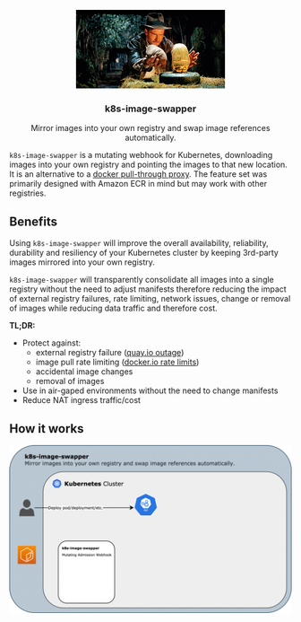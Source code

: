 <p align="center">
  <img alt="Raiders of the Lost Ark" src="img/indiana.gif" height="140" />
  <h3 align="center">k8s-image-swapper</h3>
  <p align="center">Mirror images into your own registry and swap image references automatically.</p>
</p>

`k8s-image-swapper` is a mutating webhook for Kubernetes, downloading images into your own registry and pointing the images to that new location.
It is an alternative to a [docker pull-through proxy](https://docs.docker.com/registry/recipes/mirror/).
The feature set was primarily designed with Amazon ECR in mind but may work with other registries.

## Benefits

Using `k8s-image-swapper` will improve the overall availability, reliability, durability and resiliency of your
Kubernetes cluster by keeping 3rd-party images mirrored into your own registry.

`k8s-image-swapper` will transparently consolidate all images into a single registry without the need to adjust manifests
therefore reducing the impact of external registry failures, rate limiting, network issues, change or removal of images
while reducing data traffic and therefore cost.

**TL;DR:**

* Protect against:
    * external registry failure ([quay.io outage](https://www.reddit.com/r/devops/comments/f9kiej/quayio_is_experiencing_an_outage/))
    * image pull rate limiting ([docker.io rate limits](https://www.docker.com/blog/scaling-docker-to-serve-millions-more-developers-network-egress/))
    * accidental image changes
    * removal of images
* Use in air-gaped environments without the need to change manifests
* Reduce NAT ingress traffic/cost

## How it works

![Explainer](img/k8s-image-swapper_explainer.gif)
